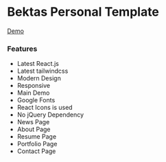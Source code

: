 # Bektas Personal Template


[Demo](https://emrebkts.github.io/bektas-personal-template "Demo")

### Features

- Latest React.js
- Latest tailwindcss
- Modern Design
- Responsive
- Main Demo
- Google Fonts
- React Icons is used
- No jQuery Dependency
- News Page
- About Page
- Resume Page
- Portfolio Page
- Contact Page
